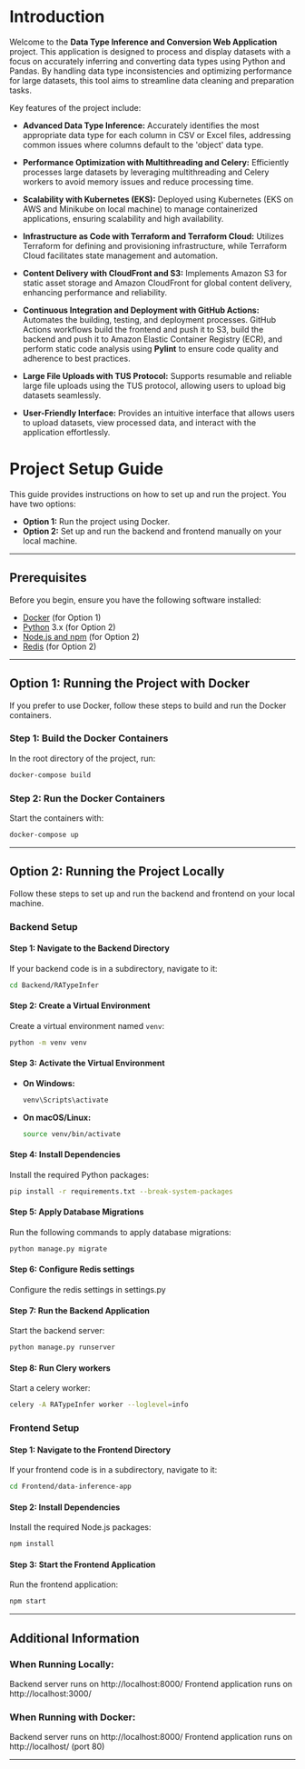 # Introduction

Welcome to the **Data Type Inference and Conversion Web Application** project. This application is designed to process and display datasets with a focus on accurately inferring and converting data types using Python and Pandas. By handling data type inconsistencies and optimizing performance for large datasets, this tool aims to streamline data cleaning and preparation tasks.

Key features of the project include:

- **Advanced Data Type Inference:** Accurately identifies the most appropriate data type for each column in CSV or Excel files, addressing common issues where columns default to the 'object' data type.
- **Performance Optimization with Multithreading and Celery:** Efficiently processes large datasets by leveraging multithreading and Celery workers to avoid memory issues and reduce processing time.
- **Scalability with Kubernetes (EKS):** Deployed using Kubernetes (EKS on AWS and Minikube on local machine) to manage containerized applications, ensuring scalability and high availability.
- **Infrastructure as Code with Terraform and Terraform Cloud:** Utilizes Terraform for defining and provisioning infrastructure, while Terraform Cloud facilitates state management and automation.
- **Content Delivery with CloudFront and S3:** Implements Amazon S3 for static asset storage and Amazon CloudFront for global content delivery, enhancing performance and reliability.
- **Continuous Integration and Deployment with GitHub Actions:** Automates the building, testing, and deployment processes. GitHub Actions workflows build the frontend and push it to S3, build the backend and push it to Amazon Elastic Container Registry (ECR), and perform static code analysis using **Pylint** to ensure code quality and adherence to best practices.

- **Large File Uploads with TUS Protocol:** Supports resumable and reliable large file uploads using the TUS protocol, allowing users to upload big datasets seamlessly.
- **User-Friendly Interface:** Provides an intuitive interface that allows users to upload datasets, view processed data, and interact with the application effortlessly.

# Project Setup Guide

This guide provides instructions on how to set up and run the project. You have two options:

- **Option 1:** Run the project using Docker.
- **Option 2:** Set up and run the backend and frontend manually on your local machine.

---

## Prerequisites

Before you begin, ensure you have the following software installed:

- [Docker](https://www.docker.com/) (for Option 1)
- [Python](https://www.python.org/downloads/) 3.x (for Option 2)
- [Node.js and npm](https://nodejs.org/en/download/) (for Option 2)
- [Redis](https://redis.io/download) (for Option 2)
---

## Option 1: Running the Project with Docker

If you prefer to use Docker, follow these steps to build and run the Docker containers.

### Step 1: Build the Docker Containers

In the root directory of the project, run:

```bash
docker-compose build
```

### Step 2: Run the Docker Containers

Start the containers with:

```bash
docker-compose up
```

---

## Option 2: Running the Project Locally

Follow these steps to set up and run the backend and frontend on your local machine.

### Backend Setup

#### Step 1: Navigate to the Backend Directory

If your backend code is in a subdirectory, navigate to it:

```bash
cd Backend/RATypeInfer
```

#### Step 2: Create a Virtual Environment

Create a virtual environment named `venv`:

```bash
python -m venv venv
```

#### Step 3: Activate the Virtual Environment

- **On Windows:**

  ```bash
  venv\Scripts\activate
  ```

- **On macOS/Linux:**

  ```bash
  source venv/bin/activate
  ```

#### Step 4: Install Dependencies

Install the required Python packages:

```bash
pip install -r requirements.txt --break-system-packages
```
#### Step 5: Apply Database Migrations

Run the following commands to apply database migrations:

```bash
python manage.py migrate
```
#### Step 6: Configure Redis settings

Configure the redis settings in settings.py


#### Step 7: Run the Backend Application

Start the backend server:

```bash
python manage.py runserver
```

#### Step 8: Run Clery workers

Start a celery worker:

```bash
celery -A RATypeInfer worker --loglevel=info
```
### Frontend Setup

#### Step 1: Navigate to the Frontend Directory

If your frontend code is in a subdirectory, navigate to it:

```bash
cd Frontend/data-inference-app
```

#### Step 2: Install Dependencies

Install the required Node.js packages:

```bash
npm install
```

#### Step 3: Start the Frontend Application

Run the frontend application:

```bash
npm start
```

---

## Additional Information

### When Running Locally:

Backend server runs on http://localhost:8000/
Frontend application runs on http://localhost:3000/

### When Running with Docker:

Backend server runs on http://localhost:8000/
Frontend application runs on http://localhost/ (port 80)

---
